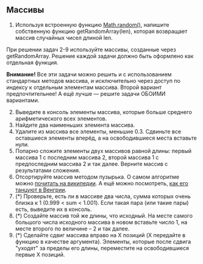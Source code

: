 ## Массивы

1. Используя встроенную функцию [Math.random()](https://developer.mozilla.org/en-US/docs/Web/JavaScript/Reference/Global_Objects/Math/random), напишите собственную функцию getRandomArray(len), которая возвращает массив случайных чисел длиной len.

При решении задач 2-9 используйте массивы, созданные через getRandomArray. Решение каждой задачи должно быть оформлено как отдельная функция.

**Внимание!** Все эти задачи можно решить и с использованием стандартных методов массива, и исключительно через доступ по индексу к отдельным элементам массива. Второй вариант предпочтительнее! А ещё лучше — решите задачи ОБОИМИ вариантами.

2. Выведите в консоль элементы массива, которые больше среднего арифметического всех элементов.
3. Найдите два наименьших элемента массива.
4. Удалите из массива все элементы, меньшие 0.3. Сдвиньте все оставшиеся элементы вперёд, а на освободившиеся места вставьте нули.
5. Попарно сложите элементы двух массивов равной длины: первый массива 1 с последним массива 2, второй массива 1 с предпоследним массива 2 и так далее. Верните массив с результатами сложения.
6. Отсортируйте массив методом пузырька. О самом алгоритме можно [почитать на википедии](https://ru.wikipedia.org/wiki/%D0%A1%D0%BE%D1%80%D1%82%D0%B8%D1%80%D0%BE%D0%B2%D0%BA%D0%B0_%D0%BF%D1%83%D0%B7%D1%8B%D1%80%D1%8C%D0%BA%D0%BE%D0%BC). А ещё можно посмотреть, [как его танцуют в Венгрии](https://www.youtube.com/watch?v=lyZQPjUT5B4).
7. (*) Проверьте, есть ли в массиве два числа, сумма которых очень близка к 1 (0.999 < sum < 1.001). Если такая пара (или такие пары) есть, выведите их в консоль.
8. (*) Создайте массив той же длины, что исходный. На месте самого большого числа исходного массива в новом вставьте число 1, на месте второго по величине – 2 и так далее.
9. (*) Сделайте сдвиг массива вправо на X позиций (X передайте в функцию в качестве аргумента). Элементы, которые после сдвига "уходят" за пределы его длины, переместите на освободившиеся первые Х позиций.